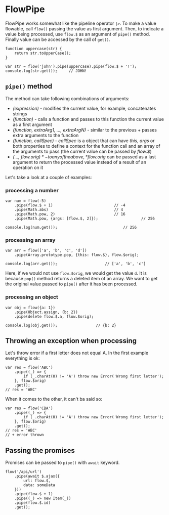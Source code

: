 # FlowPipe

FlowPipe works somewhat like the pipeline operator `|>`.
To make a value flowable, call `flow()` passing the value as first argument. Then, to indicate a value being processed, use `flow.$` as an argument of `pipe()` method. Finally value can be accessed by the call of `get()`.

```
function uppercase(str) {
	return str.toUpperCase();
}

var str = flow('john').pipe(uppercase).pipe(flow.$ + '!');
console.log(str.get());		// JOHN!
```

## `pipe()` method

The method can take following combinations of arguments:

* *(expression)* - modifies the current value, for example, concatenates strings
* *(function)* - calls a function and passes to this function the current value as a first argument
* *(function, extraArg1, ..., extraArgN)* - similar to the previous + passes extra arguments to the function
* *(function, callSpec)* - *callSpec* is a object that can have *this*, *args* or both properties to define a context for the function call and an array of the arguments to pass (the current value can be passed by *flow.$*)
* *(..., flow.$orig)* - to any of the above, *flow.$orig* can be passed as a last argument to return the processed value instead of a result of an operation on it

Let's take a look at a couple of examples:

### processing a number

```
var num = flow(-5)
	.pipe(flow.$ + 1)							// -4
	.pipe(Math.abs)								// 4
	.pipe(Math.pow, 2)							// 16
	.pipe(Math.pow, {args: [flow.$, 2]});					// 256

console.log(num.get());								// 256
```

### processing an array

```
var arr = flow(['a', 'b', 'c', 'd'])
	.pipe(Array.prototype.pop, {this: flow.$}, flow.$orig);

console.log(arr.get());						// ['a', 'b', 'c']
```

Here, if we would not use `flow.$orig`, we would get the value `d`. It is because `pop()` method returns a deleted item of an array. We want to get the original value passed to `pipe()` after it has been processed.

### processing an object

```
var obj = flow({a: 1})
	.pipe(Object.assign, {b: 2})
	.pipe(delete flow.$.a, flow.$orig);

console.log(obj.get());					// {b: 2}
```

## Throwing an exception when processing

Let's throw error if a first letter does not equal A.
In the first example everything is ok:

```
var res = flow('ABC')
	.pipe((_) => {
		if (_.charAt(0) != 'A') throw new Error('Wrong first letter');
	}, flow.$orig)
	.get();
// res = 'ABC'
```

When it comes to the other, it can't ba said so:

```
var res = flow('CBA')
	.pipe((_) => {
		if (_.charAt(0) != 'A') throw new Error('Wrong first letter');
	}, flow.$orig)
	.get();
// res = 'ABC'
// + error thrown
```

## Passing the promises

Promises can be passed to `pipe()` with `await` keyword.

```
flow('/api/url')
	.pipe(await $.ajax({
		url: flow.$,
		data: someData
	}))
	.pipe(flow.$ + 1)
	.pipe((_) => new Item(_))
	.pipe(flow.$.id)
	.get();
```

